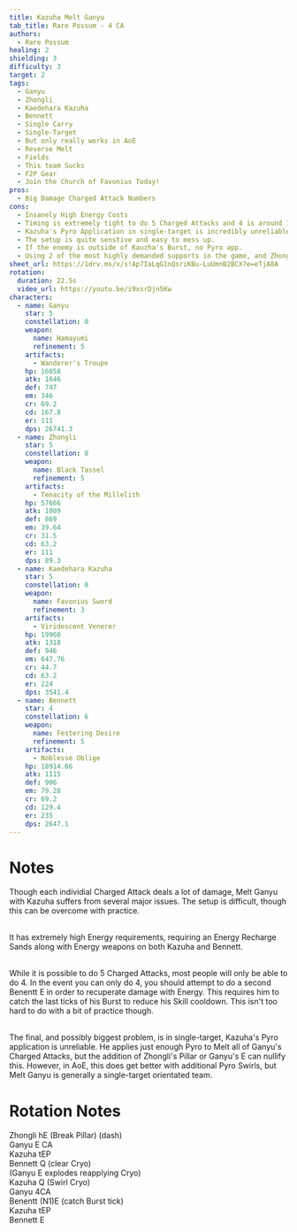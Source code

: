 ```yaml
---
title: Kazuha Melt Ganyu
tab_title: Rare Possum - 4 CA
authors:
  - Rare Possum
healing: 2
shielding: 3
difficulty: 3
target: 2
tags:
  - Ganyu
  - Zhongli
  - Kaedehara Kazuha
  - Bennett
  - Single Carry
  - Single-Target
  - But only really works in AoE
  - Reverse Melt
  - Fields
  - This team Sucks
  - F2P Gear
  - Join the Church of Favonius Today!
pros:
  - Big Damage Charged Attack Numbers
cons:
  - Insanely High Energy Costs 
  - Timing is extremely tight to do 5 Charged Attacks and 4 is around 15% DPS decrease
  - Kazuha's Pyro Application in single-target is incredibly unreliable. Zhonglis E and Ganyu's E will gurantee that you loss control.
  - The setup is quite senstive and easy to mess up. 
  - If the enemy is outside of Kauzha's Burst, no Pyro app. 
  - Using 2 of the most highly demanded supports in the game, and Zhongli on top. All for this. 
sheet_url: https://1drv.ms/x/s!Ap7IaLqG1nQsriKBu-LuUmnB2BCX?e=eTjA8A
rotation:
  duration: 22.5s
  video_url: https://youtu.be/i9xsrDjn5Kw
characters:
  - name: Ganyu
    star: 5
    constellation: 0
    weapon:
      name: Hamayumi
      refinement: 5
    artifacts:
      - Wanderer's Troupe
    hp: 16058
    atk: 1646
    def: 747
    em: 346
    cr: 69.2
    cd: 167.8
    er: 111
    dps: 26741.3
  - name: Zhongli
    star: 5
    constellation: 0
    weapon:
      name: Black Tassel
      refinement: 5
    artifacts:
      - Tenacity of the Millelith
    hp: 57666
    atk: 1009
    def: 869
    em: 39.64
    cr: 31.5
    cd: 63.2
    er: 111
    dps: 89.3
  - name: Kaedehara Kazuha
    star: 5
    constellation: 0
    weapon:
      name: Favonius Sword
      refinement: 3
    artifacts:
      - Viridescent Venerer
    hp: 19960
    atk: 1318
    def: 946
    em: 647.76
    cr: 44.7
    cd: 63.2
    er: 224
    dps: 3541.4
  - name: Bennett
    star: 4
    constellation: 6
    weapon:
      name: Festering Desire
      refinement: 5
    artifacts:
      - Noblesse Oblige
    hp: 18914.66
    atk: 1115
    def: 906
    em: 79.28
    cr: 69.2
    cd: 129.4
    er: 235
    dps: 2647.1
---
```


# **Notes**
Though each individial Charged Attack deals a lot of damage, Melt Ganyu with Kazuha suffers from several major issues. The setup is difficult, though this can be overcome with practice.
<br></br>

It has extremely high Energy requirements, requiring an Energy Recharge Sands along with Energy weapons on both Kazuha and Bennett.
<br></br>

While it is possible to do 5 Charged Attacks, most people will only be able to do 4. In the event you can only do 4, you should attempt to do a second Benentt E in order to recuperate damage with Energy. This requires him to catch the last ticks of his Burst to reduce his Skill cooldown. This isn't too hard to do with a bit of practice though. 
<br></br>

The final, and possibly biggest problem, is in single-target, Kazuha's Pyro application is unreliable. He applies just enough Pyro to Melt all of Ganyu's Charged Attacks, but the addition of Zhongli's Pillar or Ganyu's E can nullify this. However, in AoE, this does get better with additional Pyro Swirls, but Melt Ganyu is generally a single-target orientated team.
# **Rotation Notes**

Zhongli hE (Break Pillar) (dash)  
Ganyu E CA  
Kazuha tEP  
Bennett Q (clear Cryo)  
(Ganyu E explodes reapplying Cryo)  
Kazuha Q (Swirl Cryo)  
Ganyu 4CA  
Benentt (N1)E (catch Burst tick)  
Kazuha tEP  
Bennett E  
